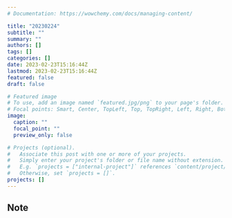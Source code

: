 ```yaml
---
# Documentation: https://wowchemy.com/docs/managing-content/

title: "20230224"
subtitle: ""
summary: ""
authors: []
tags: []
categories: []
date: 2023-02-23T15:16:44Z
lastmod: 2023-02-23T15:16:44Z
featured: false
draft: false

# Featured image
# To use, add an image named `featured.jpg/png` to your page's folder.
# Focal points: Smart, Center, TopLeft, Top, TopRight, Left, Right, BottomLeft, Bottom, BottomRight.
image:
  caption: ""
  focal_point: ""
  preview_only: false

# Projects (optional).
#   Associate this post with one or more of your projects.
#   Simply enter your project's folder or file name without extension.
#   E.g. `projects = ["internal-project"]` references `content/project/deep-learning/index.md`.
#   Otherwise, set `projects = []`.
projects: []
---
```


## Note

